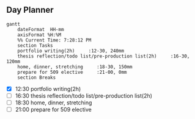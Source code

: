 ## Day Planner
```mermaid
gantt
    dateFormat  HH-mm
    axisFormat %H:%M
    %% Current Time: 7:28:12 PM
    section Tasks
    portfolio writing(2h)     :12-30, 240mm
    thesis reflection/todo list/pre-production list(2h)     :16-30, 120mm
    home, dinner, stretching     :18-30, 150mm
    prepare for 509 elective     :21-00, 0mm
    section Breaks

```

- [x] 12:30 portfolio writing(2h)
- [ ] 16:30 thesis reflection/todo list/pre-production list(2h)
- [ ] 18:30 home, dinner, stretching
- [ ] 21:00 prepare for 509 elective